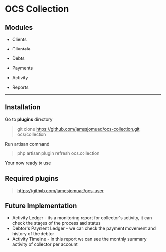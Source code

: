 # OCS Collection

## Modules

- Clients

- Clientele

- Debts

- Payments

- Activity

- Reports

---

## Installation
Go to **plugins** directory
> git clone https://github.com/jamesjomuad/ocs-collection.git ocs/collection

Run artisan command
> php artisan plugin refresh ocs.collection

Your now ready to use

## Required plugins
> https://github.com/jamesjomuad/ocs-user

## Future Implementation
- Activity Ledger - its a monitoring report for collector's activity, it can check the stages of the process and status
- Debtor's Payment Ledger -  we can check the payment movement and history of the debtor
- Activity Timeline - in this report we can see the monthly summary activity of collector per account
